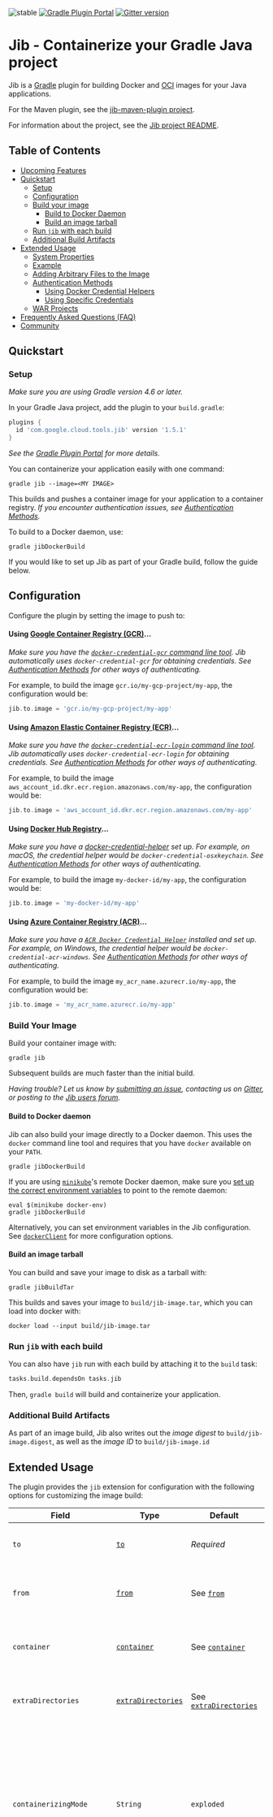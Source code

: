![stable](https://img.shields.io/badge/stability-stable-brightgreen.svg)
[![Gradle Plugin Portal](https://img.shields.io/maven-metadata/v/https/plugins.gradle.org/m2/com/google/cloud/tools/jib/com.google.cloud.tools.jib.gradle.plugin/maven-metadata.xml.svg?colorB=007ec6&label=gradle)](https://plugins.gradle.org/plugin/com.google.cloud.tools.jib)
[![Gitter version](https://img.shields.io/gitter/room/gitterHQ/gitter.svg)](https://gitter.im/google/jib)

# Jib - Containerize your Gradle Java project

Jib is a [Gradle](https://gradle.org/) plugin for building Docker and [OCI](https://github.com/opencontainers/image-spec) images for your Java applications.

For the Maven plugin, see the [jib-maven-plugin project](../jib-maven-plugin).

For information about the project, see the [Jib project README](../README.md).

## Table of Contents

* [Upcoming Features](#upcoming-features)
* [Quickstart](#quickstart)
  * [Setup](#setup)
  * [Configuration](#configuration)
  * [Build your image](#build-your-image)
    * [Build to Docker Daemon](#build-to-docker-daemon)
    * [Build an image tarball](#build-an-image-tarball)
  * [Run `jib` with each build](#run-jib-with-each-build)
  * [Additional Build Artifacts](#additional-build-artifacts)
* [Extended Usage](#extended-usage)
  * [System Properties](#system-properties)
  * [Example](#example)
  * [Adding Arbitrary Files to the Image](#adding-arbitrary-files-to-the-image)
  * [Authentication Methods](#authentication-methods)
    * [Using Docker Credential Helpers](#using-docker-credential-helpers)
    * [Using Specific Credentials](#using-specific-credentials)
  * [WAR Projects](#war-projects)
* [Frequently Asked Questions (FAQ)](#frequently-asked-questions-faq)
* [Community](#community)

## Quickstart

### Setup

*Make sure you are using Gradle version 4.6 or later.*

In your Gradle Java project, add the plugin to your `build.gradle`:

```groovy
plugins {
  id 'com.google.cloud.tools.jib' version '1.5.1'
}
```

*See the [Gradle Plugin Portal](https://plugins.gradle.org/plugin/com.google.cloud.tools.jib) for more details.*

You can containerize your application easily with one command:

```shell
gradle jib --image=<MY IMAGE>
```

This builds and pushes a container image for your application to a container registry. *If you encounter authentication issues, see [Authentication Methods](#authentication-methods).*

To build to a Docker daemon, use:

```shell
gradle jibDockerBuild
```

If you would like to set up Jib as part of your Gradle build, follow the guide below.

## Configuration

Configure the plugin by setting the image to push to:

#### Using [Google Container Registry (GCR)](https://cloud.google.com/container-registry/)...

*Make sure you have the [`docker-credential-gcr` command line tool](https://cloud.google.com/container-registry/docs/advanced-authentication#docker_credential_helper). Jib automatically uses `docker-credential-gcr` for obtaining credentials. See [Authentication Methods](#authentication-methods) for other ways of authenticating.*

For example, to build the image `gcr.io/my-gcp-project/my-app`, the configuration would be:

```groovy
jib.to.image = 'gcr.io/my-gcp-project/my-app'
```

#### Using [Amazon Elastic Container Registry (ECR)](https://aws.amazon.com/ecr/)...

*Make sure you have the [`docker-credential-ecr-login` command line tool](https://github.com/awslabs/amazon-ecr-credential-helper). Jib automatically uses `docker-credential-ecr-login` for obtaining credentials. See [Authentication Methods](#authentication-methods) for other ways of authenticating.*

For example, to build the image `aws_account_id.dkr.ecr.region.amazonaws.com/my-app`, the configuration would be:

```groovy
jib.to.image = 'aws_account_id.dkr.ecr.region.amazonaws.com/my-app'
```

#### Using [Docker Hub Registry](https://hub.docker.com/)...

*Make sure you have a [docker-credential-helper](https://github.com/docker/docker-credential-helpers#available-programs) set up. For example, on macOS, the credential helper would be `docker-credential-osxkeychain`. See [Authentication Methods](#authentication-methods) for other ways of authenticating.*

For example, to build the image `my-docker-id/my-app`, the configuration would be:

```groovy
jib.to.image = 'my-docker-id/my-app'
```

#### Using [Azure Container Registry (ACR)](https://azure.microsoft.com/en-us/services/container-registry/)...

*Make sure you have a [`ACR Docker Credential Helper`](https://github.com/Azure/acr-docker-credential-helper) installed and set up. For example, on Windows, the credential helper would be `docker-credential-acr-windows`. See [Authentication Methods](#authentication-methods) for other ways of authenticating.*

For example, to build the image `my_acr_name.azurecr.io/my-app`, the configuration would be:

```groovy
jib.to.image = 'my_acr_name.azurecr.io/my-app'
```

### Build Your Image

Build your container image with:

```shell
gradle jib
```

Subsequent builds are much faster than the initial build.

*Having trouble? Let us know by [submitting an issue](/../../issues/new), contacting us on [Gitter](https://gitter.im/google/jib), or posting to the [Jib users forum](https://groups.google.com/forum/#!forum/jib-users).*

#### Build to Docker daemon

Jib can also build your image directly to a Docker daemon. This uses the `docker` command line tool and requires that you have `docker` available on your `PATH`.

```shell
gradle jibDockerBuild
```

If you are using [`minikube`](https://github.com/kubernetes/minikube)'s remote Docker daemon, make sure you [set up the correct environment variables](https://github.com/kubernetes/minikube/blob/master/docs/reusing_the_docker_daemon.md) to point to the remote daemon:

```shell
eval $(minikube docker-env)
gradle jibDockerBuild
```

Alternatively, you can set environment variables in the Jib configuration. See [`dockerClient`](#dockerclient-closure) for more configuration options.

#### Build an image tarball

You can build and save your image to disk as a tarball with:

```shell
gradle jibBuildTar
```

This builds and saves your image to `build/jib-image.tar`, which you can load into docker with:

```shell
docker load --input build/jib-image.tar
```

### Run `jib` with each build

You can also have `jib` run with each build by attaching it to the `build` task:

```groovy
tasks.build.dependsOn tasks.jib
```

Then, ```gradle build``` will build and containerize your application.

### Additional Build Artifacts

As part of an image build, Jib also writes out the _image digest_ to
`build/jib-image.digest`, as well as the _image ID_ to `build/jib-image.id`

## Extended Usage

The plugin provides the `jib` extension for configuration with the following options for customizing the image build:

Field | Type | Default | Description
--- | --- | --- | ---
`to` | [`to`](#to-closure) | *Required* | Configures the target image to build your application to.
`from` | [`from`](#from-closure) | See [`from`](#from-closure) | Configures the base image to build your application on top of.
`container` | [`container`](#container-closure) | See [`container`](#container-closure) | Configures the container that is run from your built image.
`extraDirectories` | [`extraDirectories`](#extradirectories-closure) | See [`extraDirectories`](#extradirectories-closure) | Configures the directories used to add arbitrary files to the image.
`containerizingMode` | `String` | `exploded` | If set to `packaged`, puts the JAR artifact built by the Gradle Java plugin into the final image. If set to `exploded` (default), containerizes individual `.class` files and resources files.
`allowInsecureRegistries` | `boolean` | `false` | If set to true, Jib ignores HTTPS certificate errors and may fall back to HTTP as a last resort. Leaving this parameter set to `false` is strongly recommended, since HTTP communication is unencrypted and visible to others on the network, and insecure HTTPS is no better than plain HTTP. [If accessing a registry with a self-signed certificate, adding the certificate to your Java runtime's trusted keys](https://github.com/GoogleContainerTools/jib/tree/master/docs/self_sign_cert.md) may be an alternative to enabling this option.

<a name="from-closure"></a>`from` is a closure with the following properties:

Property | Type | Default | Description
--- | --- | --- | ---
`image` | `String` | `gcr.io/distroless/java` | The image reference for the base image. The source type can be specified using a [special type prefix](#setting-the-base-image).
`auth` | [`auth`](#auth-closure) | *None* | Specify credentials directly (alternative to `credHelper`).
`credHelper` | `String` | *None* | Specifies a credential helper that can authenticate pulling the base image. This parameter can either be configured as an absolute path to the credential helper executable or as a credential helper suffix (following `docker-credential-`).

<a name="to-closure"></a>`to` is a closure with the following properties:

Property | Type | Default | Description
--- | --- | --- | ---
`image` | `String` | *Required* | The image reference for the target image. This can also be specified via the `--image` command line option.
`auth` | [`auth`](#auth-closure) | *None* | Specify credentials directly (alternative to `credHelper`).
`credHelper` | `String` | *None* | Specifies a credential helper that can authenticate pushing the target image. This parameter can either be configured as an absolute path to the credential helper executable or as a credential helper suffix (following `docker-credential-`).
`tags` | `List<String>` | *None* | Additional tags to push to.

<a name="auth-closure"></a>`auth` is a closure with the following properties (see [Using Specific Credentials](#using-specific-credentials)):

Property | Type
--- | ---
`username` | `String`
`password` | `String`

<a name="container-closure"></a>`container` is a closure with the following properties:

Property | Type | Default | Description
--- | --- | --- | ---
`appRoot` | `String` | `/app` | The root directory on the container where the app's contents are placed. Particularly useful for WAR-packaging projects to work with different Servlet engine base images by designating where to put exploded WAR contents; see [WAR usage](#war-projects) as an example.
`args` | `List<String>` | *None* | Additional program arguments appended to the command to start the container (similar to Docker's [CMD](https://docs.docker.com/engine/reference/builder/#cmd) instruction in relation with [ENTRYPOINT](https://docs.docker.com/engine/reference/builder/#entrypoint)). In the default case where you do not set a custom `entrypoint`, this parameter is effectively the arguments to the main method of your Java application.
`creationTime` | `String` | `EPOCH` | Sets the container creation time. (Note that this property does not affect the file modification times, which are configured using `jib.container.filesModificationTime`.) The value can be `EPOCH` to set the timestamps to Epoch (default behavior), `USE_CURRENT_TIMESTAMP` to forgo reproducibility and use the real creation time, or an ISO 8601 date-time parsable with [`DateTimeFormatter.ISO_DATE_TIME`](https://docs.oracle.com/en/java/javase/11/docs/api/java.base/java/time/format/DateTimeFormatter.html#ISO_DATE_TIME) such as `2019-07-15T10:15:30+09:00` or `2011-12-03T22:42:05Z`.
`entrypoint` | `List<String>` | *None* | The command to start the container with (similar to Docker's [ENTRYPOINT](https://docs.docker.com/engine/reference/builder/#entrypoint) instruction). If set, then `jvmFlags` and `mainClass` are ignored. You may also set `jib.container.entrypoint = 'INHERIT'` to indicate that the `entrypoint` and `args` should be inherited from the base image.\*
`environment` | `Map<String, String>` | *None* | Key-value pairs for setting environment variables on the container (similar to Docker's [ENV](https://docs.docker.com/engine/reference/builder/#env) instruction).
`extraClasspath` | `List<String>` | *None* | Additional paths in the container to prepend to the computed Java classpath.
`filesModificationTime` | `String` | `EPOCH_PLUS_SECOND` | Sets the modification time (last modified time) of files in the image put by Jib. (Note that this does not set the image creation time, which can be set using `jib.container.creationTime`.) The value should either be `EPOCH_PLUS_SECOND` to set the timestamps to Epoch + 1 second (default behavior), or an ISO 8601 date-time parsable with [`DateTimeFormatter.ISO_DATE_TIME`](https://docs.oracle.com/en/java/javase/11/docs/api/java.base/java/time/format/DateTimeFormatter.html#ISO_DATE_TIME) such as `2019-07-15T10:15:30+09:00` or `2011-12-03T22:42:05Z`.
`format` | `String` | `Docker` | Use `OCI` to build an [OCI container image](https://www.opencontainers.org/).
`jvmFlags` | `List<String>` | *None* | Additional flags to pass into the JVM when running your application.
`labels` | `Map<String, String>` | *None* | Key-value pairs for applying image metadata (similar to Docker's [LABEL](https://docs.docker.com/engine/reference/builder/#label) instruction).
`mainClass` | `String` | *Inferred*\*\* | The main class to launch your application from.
`ports` | `List<String>` | *None* | Ports that the container exposes at runtime (similar to Docker's [EXPOSE](https://docs.docker.com/engine/reference/builder/#expose) instruction).
`user` | `String` | *None* | The user and group to run the container as. The value can be a username or UID along with an optional groupname or GID. The following are all valid: `user`, `uid`, `user:group`, `uid:gid`, `uid:group`, `user:gid`.
`volumes` | `List<String>` | *None* | Specifies a list of mount points on the container.
`workingDirectory` | `String` | *None* | The working directory in the container.

<a name="extradirectories-closure"></a>`extraDirectories` is an object with the following properties (see [Adding Arbitrary Files to the Image](#adding-arbitrary-files-to-the-image)):

Property | Type | Default | Description
--- | --- | --- | ---
`paths` | `Object` | `(project-dir)/src/main/jib` | Extra directories acceptable by [`Project.files()`](https://docs.gradle.org/current/javadoc/org/gradle/api/Project.html#files-java.lang.Object...-), such as `String`, `File`, `Path`, `List<String\|File\|Path>`, etc. Can be absolute or relative to the project root.
`permissions` | `Map<String, String>` | *None* | Maps file paths on container to Unix permissions. (Effective only for files added from extra directories.) If not configured, permissions default to "755" for directories and "644" for files.

<a name="dockerclient-closure"></a>`dockerClient` is an object used to configure Docker when building to/from the Docker daemon. It has the following properties:

Property | Type | Default | Description
--- | --- | --- | ---
`executable` | `File` | `docker` | Sets the path to the Docker executable that is called to load the image into the Docker daemon.
`environment` | `Map<String, String>` | *None* | Sets environment variables used by the Docker executable.

#### System Properties

Each of these parameters is configurable via commandline using system properties. Jib's system properties follow the same naming convention as the configuration parameters, with each level separated by dots (i.e. `-Djib.parameterName[.nestedParameter.[...]]=value`). Some examples are below:
```shell
gradle jib \
    -Djib.to.image=myregistry/myimage:latest \
    -Djib.to.auth.username=$USERNAME \
    -Djib.to.auth.password=$PASSWORD

gradle jibDockerBuild \
    -Djib.dockerClient.executable=/path/to/docker \
    -Djib.container.environment=key1="value1",key2="value2" \
    -Djib.container.args=arg1,arg2,arg3
```

The following table contains additional system properties that are not available as build configuration parameters:

Property | Type | Default | Description
--- | --- | --- | ---
`jib.httpTimeout` | `int` | `20000` | HTTP connection/read timeout for registry interactions, in milliseconds. Use a value of `0` for an infinite timeout.
`jib.useOnlyProjectCache` | `boolean` | `false` | If set to true, Jib does not share a cache between different Maven projects.
`jib.baseImageCache` | `File` | `[user cache home]/google-cloud-tools-java/jib` | Sets the directory to use for caching base image layers. This cache can (and should) be shared between multiple images.
`jib.applicationCache` | `File` | `[project dir]/target/jib-cache` | Sets the directory to use for caching application layers. This cache can be shared between multiple images.
`jib.console` | `String` | *None* | If set to `plain`, Jib will print plaintext log messages rather than display a progress bar during the build.

*\* If you configure `args` while `entrypoint` is set to `'INHERIT'`, the configured `args` value will take precedence over the CMD propagated from the base image.*

*\*\* Uses the main class defined in the `jar` task or tries to find a valid main class.*

### Example

In this configuration, the image:
* Is built from a base of `openjdk:alpine` (pulled from Docker Hub)
* Is pushed to `localhost:5000/my-image:built-with-jib`, `localhost:5000/my-image:tag2`, and `localhost:5000/my-image:latest`
* Runs by calling `java -Xms512m -Xdebug -Xmy:flag=jib-rules -cp app/libs/*:app/resources:app/classes mypackage.MyApp some args`
* Exposes port 1000 for tcp (default), and ports 2000, 2001, 2002, and 2003 for udp
* Has two labels (key1:value1 and key2:value2)
* Is built as OCI format

```groovy
jib {
  from {
    image = 'openjdk:alpine'
  }
  to {
    image = 'localhost:5000/my-image/built-with-jib'
    credHelper = 'osxkeychain'
    tags = ['tag2', 'latest']
  }
  container {
    jvmFlags = ['-Xms512m', '-Xdebug', '-Xmy:flag=jib-rules']
    mainClass = 'mypackage.MyApp'
    args = ['some', 'args']
    ports = ['1000', '2000-2003/udp']
    labels = [key1:'value1', key2:'value2']
    format = 'OCI'
  }
}
```

### Setting the Base Image

There are three different types of base images that Jib accepts: an image from a container registry, an image stored in the Docker daemon, or an image tarball on the local filesystem. You can specify which you would like to use by prepending the `jib.from.image` configuration with a special prefix, listed below:

Prefix | Example | Type
--- | --- | ---
*None* | `gcr.io/distroless/java` | Pulls the base image from a registry.
`registry://` | `registry://gcr.io/distroless/java` | Pulls the base image from a registry.
`docker://` | `docker://busybox` | Retrieves the base image from the Docker daemon.
`tar://` | `tar:///path/to/file.tar` | Uses an image tarball stored at the specified path as the base image. Also accepts relative paths.

### Adding Arbitrary Files to the Image

*\* Note: this is an incubating feature and may change in the future.*

You can add arbitrary, non-classpath files to the image by placing them in a `src/main/jib` directory. This will copy all files within the `jib` folder to the image's root directory, maintaining the same structure (e.g. if you have a text file at `src/main/jib/dir/hello.txt`, then your image will contain `/dir/hello.txt` after being built with Jib).

You can configure different directories by using the `jib.extraDirectories.paths` parameter in your `build.gradle`:
```groovy
jib {
  // Copies files from 'src/main/custom-extra-dir' and '/home/user/jib-extras' instead of 'src/main/jib'
  extraDirectories.paths = ['src/main/custom-extra-dir', '/home/user/jib-extras']
}
```

Alternatively, the `jib.extraDirectories` parameter can be used as a closure to set custom extra directories, as well as the extra files' permissions on the container:

```groovy
jib {
  extraDirectories {
    paths = 'src/main/custom-extra-dir'  // Copies files from 'src/main/custom-extra-dir'
    permissions = [
        '/path/on/container/to/fileA': '755',  // Read/write/execute for owner, read/execute for group/other
        '/path/to/another/file': '644'  // Read/write for owner, read-only for group/other
    ]
  }
}
```

Note that Jib does not follow symbolic links.  If a symbolic link is present, it will be removed prior to placing the files and directories.

### Authentication Methods

Pushing/pulling from private registries require authorization credentials. These can be [retrieved using Docker credential helpers](#using-docker-credential-helpers)<!-- or in the `jib` extension-->. If you do not define credentials explicitly, Jib will try to [use credentials defined in your Docker config](/../../issues/101) or infer common credential helpers.

#### Using Docker Credential Helpers

Docker credential helpers are CLI tools that handle authentication with various registries.

Some common credential helpers include:

* Google Container Registry: [`docker-credential-gcr`](https://cloud.google.com/container-registry/docs/advanced-authentication#docker_credential_helper)
* AWS Elastic Container Registry: [`docker-credential-ecr-login`](https://github.com/awslabs/amazon-ecr-credential-helper)
* Docker Hub Registry: [`docker-credential-*`](https://github.com/docker/docker-credential-helpers)
* Azure Container Registry: [`docker-credential-acr-*`](https://github.com/Azure/acr-docker-credential-helper)

Configure credential helpers to use by specifying them as a `credHelper` for their respective image in the `jib` extension.

*Example configuration:*
```groovy
jib {
  from {
    image = 'aws_account_id.dkr.ecr.region.amazonaws.com/my-base-image'
    credHelper = 'ecr-login'
  }
  to {
    image = 'gcr.io/my-gcp-project/my-app'
    credHelper = 'gcr'
  }
}
```

#### Using Specific Credentials

You can specify credentials directly in the extension for the `from` and/or `to` images.

```groovy
jib {
  from {
    image = 'aws_account_id.dkr.ecr.region.amazonaws.com/my-base-image'
    auth {
      username = USERNAME // Defined in 'gradle.properties'.
      password = PASSWORD
    }
  }
  to {
    image = 'gcr.io/my-gcp-project/my-app'
    auth {
      username = 'oauth2accesstoken'
      password = 'gcloud auth print-access-token'.execute().text.trim()
    }
  }
}
```

These credentials can be stored in `gradle.properties`, retrieved from a command (like `gcloud auth print-access-token`), or read in from a file.

For example, you can use a key file for authentication (for GCR, see [Using a JSON key file](https://cloud.google.com/container-registry/docs/advanced-authentication#using_a_json_key_file)):

```groovy
jib {
  to {
    image = 'gcr.io/my-gcp-project/my-app'
    auth {
      username = '_json_key'
      password = file('keyfile.json').text
    }
  }
}
```

### WAR Projects

Jib also containerizes WAR projects. If the Gradle project uses the [WAR Plugin](https://docs.gradle.org/current/userguide/war_plugin.html), Jib will by default use the [distroless Jetty](https://github.com/GoogleContainerTools/distroless/tree/master/java/jetty) as a base image to deploy the project WAR. No extra configuration is necessary other than using the WAR Plugin to make Jib build WAR images.

Note that Jib will work slightly differently for WAR projects from JAR projects:
   - `container.mainClass` and `container.jvmFlags` are ignored.
   - The WAR will be exploded into `/jetty/webapps/ROOT`, which is the expected WAR location for the distroless Jetty base image.

To use a different Servlet engine base image, you can customize `container.appRoot`, `container.entrypoint`, and `container.args`. If you do not set `entrypoint` or `args`, Jib will inherit the `ENTRYPOINT` and `CMD` of the base image, so in many cases, you may not need to configure them. However, you will most likely have to set `container.appRoot` to a proper location depending on the base image. Here is an example of using a Tomcat image:

```gradle
jib {
  from.image = 'tomcat:8.5-jre8-alpine'

  // For demonstration only: this directory in the base image contains a Tomcat default
  // app (welcome page), so you may first want to delete this directory in the base image.
  container.appRoot = '/usr/local/tomcat/webapps/ROOT'
}
```

## Frequently Asked Questions (FAQ)

See the [Jib project FAQ](../docs/faq.md).

## Upcoming Features

See [Milestones](https://github.com/GoogleContainerTools/jib/milestones) for planned features. [Get involved with the community](https://github.com/GoogleContainerTools/jib/tree/master#get-involved-with-the-community) for the latest updates.

## Community

See the [Jib project README](/../../#community).
